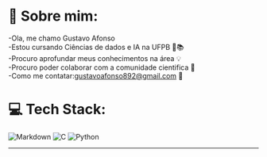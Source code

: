 # 💫 Sobre mim:
-Ola, me chamo Gustavo Afonso<br>-Estou cursando Ciências de dados e IA na UFPB 📙📚<br>-Procuro aprofundar meus conhecimentos na área 💡<br>-Procuro poder colaborar com a comunidade cientifica 🧪<br>-Como me contatar:gustavoafonso892@gmail.com 📩


# 💻 Tech Stack:
![Markdown](https://img.shields.io/badge/markdown-%23000000.svg?style=for-the-badge&logo=markdown&logoColor=white) ![C](https://img.shields.io/badge/c-%2300599C.svg?style=for-the-badge&logo=c&logoColor=white) ![Python](https://img.shields.io/badge/python-3670A0?style=for-the-badge&logo=python&logoColor=ffdd54)



---


<!-- Proudly created with GPRM ( https://gprm.itsvg.in ) -->
